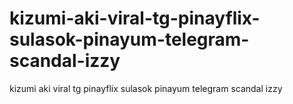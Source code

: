 # kizumi-aki-viral-tg-pinayflix-sulasok-pinayum-telegram-scandal-izzy
kizumi aki viral tg pinayflix sulasok pinayum telegram scandal izzy
